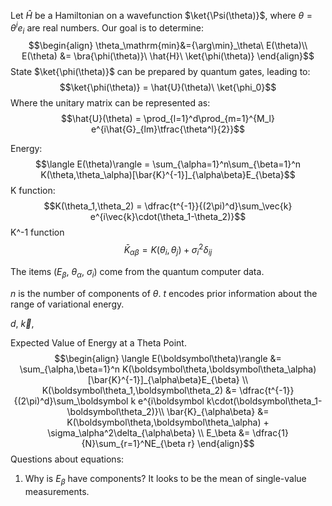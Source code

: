 Let $\hat{H}$ be a Hamiltonian on a wavefunction $\ket{\Psi(\theta)}$, where $\theta = \theta^i e_i$ are real numbers.
Our goal is to determine:
$$\begin{align}
\theta_\mathrm{min}&={\arg\min}_\theta\ E(\theta)\\
E(\theta) &= \bra{\phi(\theta)}\ \hat{H}\ \ket{\phi(\theta)}
\end{align}$$
State $\ket{\phi(\theta)}$ can be prepared by quantum gates, leading to:
$$\ket{\phi(\theta)} = \hat{U}(\theta)\ \ket{\phi_0}$$
Where the unitary matrix can be represented as:
$$\hat{U}(\theta) = \prod_{l=1}^d\prod_{m=1}^{M_l} e^{i\hat{G}_{lm}\tfrac{\theta^l}{2}}$$





Energy:
$$\langle E(\theta)\rangle = \sum_{\alpha=1}^n\sum_{\beta=1}^n K(\theta,\theta_\alpha)[\bar{K}^{-1}]_{\alpha\beta}E_{\beta}$$
K function:
$$K(\theta_1,\theta_2) = \dfrac{t^{-1}}{(2\pi)^d}\sum_\vec{k} e^{i\vec{k}\cdot(\theta_1-\theta_2)}$$
K^-1 function
$$\bar{K}_{\alpha\beta} = K(\theta_i,\theta_j) + \sigma_i^2\delta_{ij}$$



The items ($E_{\beta}$, $\theta_\alpha$, $\sigma_i$) come from the quantum computer data.

$n$ is the number of components of $\theta$.
$t$ encodes prior information about the range of variational energy.




$d$, $\vec{k}$, 
























Expected Value of Energy at a Theta Point.
$$\begin{align}
\langle E(\boldsymbol\theta)\rangle &= \sum_{\alpha,\beta=1}^n K(\boldsymbol\theta,\boldsymbol\theta_\alpha)[\bar{K}^{-1}]_{\alpha\beta}E_{\beta} \\
K(\boldsymbol\theta_1,\boldsymbol\theta_2) &= \dfrac{t^{-1}}{(2\pi)^d}\sum_\boldsymbol k e^{i\boldsymbol k\cdot(\boldsymbol\theta_1-\boldsymbol\theta_2)}\\
\bar{K}_{\alpha\beta} &= K(\boldsymbol\theta,\boldsymbol\theta_\alpha) + \sigma_\alpha^2\delta_{\alpha\beta} \\
E_\beta &= \dfrac{1}{N}\sum_{r=1}^NE_{\beta r}
\end{align}$$
Questions about equations:
1) Why is $E_\beta$ have components? It looks to be the mean of single-value measurements.

